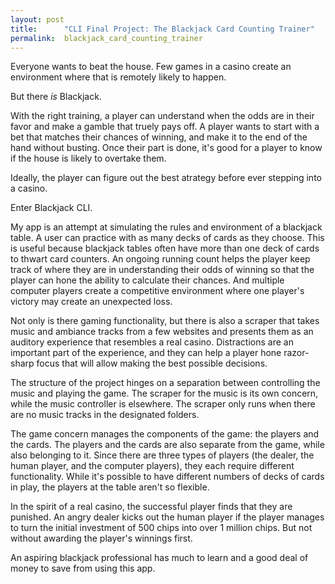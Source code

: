 ```yaml
---
layout: post
title:      "CLI Final Project: The Blackjack Card Counting Trainer"
permalink:  blackjack_card_counting_trainer
---
```



Everyone wants to beat the house. Few games in a casino create an environment where that is remotely likely to happen.

But there *is* Blackjack.

With the right training, a player can understand when the odds are in their favor and make a gamble that truely pays off. A player wants to start with a bet that matches their chances of winning, and make it to the end of the hand without busting. Once their part is done, it's good for a player to know if the house is likely to overtake them.

Ideally, the player can figure out the best atrategy before ever stepping into a casino.

Enter Blackjack CLI.

My app is an attempt at simulating the rules and environment of a blackjack table. A user can practice with as many decks of cards as they choose. This is useful because blackjack tables often have more than one deck of cards to thwart card counters. An ongoing running count helps the player keep track of where they are in understanding their odds of winning so that the player can hone the ability to calculate their chances. And multiple computer players create a competitive environment where one player's victory may create an unexpected loss.

Not only is there gaming functionality, but there is also a scraper that takes music and ambiance tracks from a few websites and presents them as an auditory experience that resembles a real casino. Distractions are an important part of the experience, and they can help a player hone razor-sharp focus that will allow making the best possible decisions.

The structure of the project hinges on a separation between controlling the music and playing the game. The scraper for the music is its own concern, while the music controller is elsewhere. The scraper only runs when there are no music tracks in the designated folders.

The game concern manages the components of the game: the players and the cards. The players and the cards are also separate from the game, while also belonging to it. Since there are three types of players (the dealer, the human player, and the computer players), they each require different functionality. While it's possible to have different numbers of decks of cards in play, the players at the table aren't so flexible.

In the spirit of a real casino, the successful player finds that they are punished. An angry dealer kicks out the human player if the player manages to turn the initial investment of 500 chips into over 1 million chips. But not without awarding the player's winnings first.

An aspiring blackjack professional has much to learn and a good deal of money to save from using this app.
